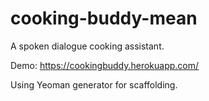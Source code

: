 # cooking-buddy-mean
A spoken dialogue cooking assistant.

Demo: https://cookingbuddy.herokuapp.com/

Using Yeoman generator for scaffolding.
